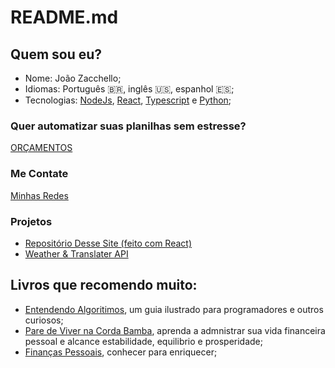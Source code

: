 # README.md
## Quem sou eu?
- Nome: João Zacchello;
- Idiomas: Português 🇧🇷, inglês 🇺🇸, espanhol 🇪🇸;
- Tecnologias: [NodeJs](https://nodejs.org/en/about), [React](https://react.dev), [Typescript](https://www.typescriptlang.org) e [Python](https://www.python.org);

### Quer automatizar suas planilhas sem estresse?
[ORÇAMENTOS](/automatizacoes)

### Me Contate
[Minhas Redes](/linktree)

### Projetos
- [Repositório Desse Site (feito com React)](https://github.com/xongs08/xongs08.github.io)
- [Weather & Translater API](https://github.com/xongs08/weather-and-translater-api)

## Livros que recomendo muito:
- [Entendendo Algoritimos](https://a.co/d/ehiNyci), um guia ilustrado para programadores e outros curiosos;
- [Pare de Viver na Corda Bamba](https://a.co/d/jcd1UPY), aprenda a admnistrar sua vida financeira pessoal e alcance estabilidade, equilibrio e prosperidade;
- [Finanças Pessoais](https://a.co/d/8wr4jWK), conhecer para enriquecer;
